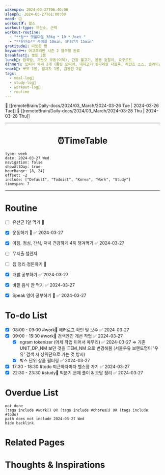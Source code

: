 ```yaml
---
wakeup🌞: 2024-03-27T06:40:00
sleep🌜: 2024-03-27T01:00:00
mood: 😕
workout🏋️: 헬스
workout-type: 유산소, 근력
workout-routine:
  - "**등** 랫풀다운 30kg * 10 * 3set "
  - "**유산소** 사이클 10min, 실내걷기 15min"
gratitude🙏: 따뜻한 방
keyword🗝️: 여고추리반 시즌 2 정주행 완료
breakfast🍳: 뽀또 2봉
lunch🍚: 잡곡밥, 가쓰오 우동(어묵), 간장 불고기, 봄동 겉절이, 요구르트
dinner🥗: 또띠아 와퍼 2개 (통밀 또띠아, 돼지고기 뒷다리살 다짐육, 하인즈 소스, 슬라이스 치즈)
snack🍬: 뽀또 1봉, 쌀과자 1봉, 감동란 2알
tags:
  - meal-log📝
  - study-log📓
  - workout-log💪
  - routine
---
```


🔺 [[remoteBrain/Daily-docs/2024/03_March/2024-03-26 Tue | 2024-03-26 Tue]]
🔻 [[remoteBrain/Daily-docs/2024/03_March/2024-03-28 Thu | 2024-03-28 Thu]]
___
<h1> <center>⏰TimeTable </center> </h1>

```gEvent
type: week
date: 2024-03-27 Wed
navigation: false
showAllDay: true
hourRange: [8, 24]
offset: -2
include: ["Default", "Todoist", "Korea", "Work", "Study"]
timespan: 7
```

--- 


# Routine 

- [ ] 유산균 1알 먹기 🔼 
- [x] 운동하기 🔼 ✅ 2024-03-27
- [x] 아침, 점심, 간식, 저녁 건강하게 4끼 챙겨먹기 ✅ 2024-03-27
- [ ] 무지출 챌린지 
- [ ] 집 정리·정돈하기 🔼
- [x] 개발 공부하기 ✅ 2024-03-27
- [x] 바깥 음식 안 먹기 ✅ 2024-03-27
- [x] Speak 영어 공부하기 🔼 ✅ 2024-03-27


# To-do List


- [x] 08:00 - 09:00 #work💼 에러로그 확인 및 보수 ✅ 2024-03-27
- [x] 09:00 - 15:30 #work💼 검색엔진 개선 작업 ✅ 2024-03-27
	- [x] ngram tokenizer (어제 작업 이어서 마무리) ✅ 2024-03-27 
		⇒ 기존 UNIT_DP_NM 보던 것을 ITEM_NM 으로 변경해봄 (서울우유 브랜드명이 '우유' 검색 시 상위단으로 가는 것 방지)
	- [x] 박스 단위 상품 필터링 ✅ 2024-03-27
- [x] 17:30 - 18:30 #todo 퇴근하자마자 헬스장 가기 ✅ 2024-03-27
- [x] 22:30 - 23:30 #study📓 빅분기 문제 풀이 & 오답 정리 ✅ 2024-03-27

# Overdue List
```tasks
not done
(tags include #work💼) OR (tags include #chores🧺) OR (tags include #todo)
path does not include 2024-03-27 Wed
hide backlink
```

# Related Pages



# Thoughts & Inspirations

